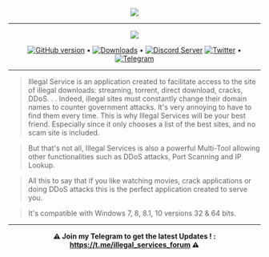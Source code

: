 <div align="center">
<img src="https://i.imgur.com/9iGo7wM.png">
<hr>
  
<img src="https://i.imgur.com/0Qu3mcj.png">
  
[![GitHub version](https://img.shields.io/github/v/release/Illegal-Services/Illegal_Services.svg)](https://github.com/Illegal-Services/Illegal_Services/releases/download/Latest/IS.Setup.exe)
&#8226;
[![Downloads](https://img.shields.io/github/downloads/Illegal-Services/Illegal_Services/total?label=Downloads&cacheSeconds=3600)](https://github.com/Illegal-Services/Illegal_Services/releases/download/Latest/IS.Setup.exe)
&#8226;
[![Discord Server](https://img.shields.io/discordlabel=&logo=discord&logoColor=ffffff&color=7389D8&labelColor=6A7EC2)](https://discord.gg/eCMBHUB)
[![Twitter](https://img.shields.io/twitter/follow/illegalservices?cacheSeconds=3600)](https://twitter.com/illegalservices)
&#8226;
[![Telegram](https://img.shields.io/badge/Support_Chat-Telegram-blue.svg)](https://t.me/illegal_services_forum)

</div><hr>

>  Illegal Service is an application created to facilitate access to the site of illegal downloads: streaming, torrent, direct download, cracks, DDoS. . .
Indeed, illegal sites must constantly change their domain names to counter government attacks. It's very annoying to have to find them every time.
This is why Illegal Services will be your best friend. Especially since it only chooses a list of the best sites, and no scam site is included.

>  But that's not all, Illegal Services is also a powerful Multi-Tool allowing other functionalities such as DDoS attacks, Port Scanning and IP Lookup.

>  All this to say that if you like watching movies, crack applications or doing DDoS attacks this is the perfect application created to serve you.

>  It's compatible with Windows 7, 8, 8.1, 10 versions 32 & 64 bits.

<hr><div align="center">
  
**⚠️ Join my Telegram to get the latest Updates ! : https://t.me/illegal_services_forum ⚠️**

</div>
